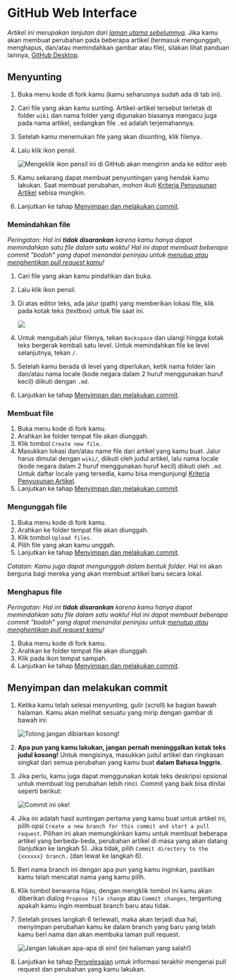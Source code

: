 # GitHub Web Interface

*Artikel ini merupakan lanjutan dari [laman utama sebelumnya](/wiki/owcg).* Jika kamu akan membuat perubahan pada beberapa artikel (termasuk mengunggah, menghapus, dan/atau memindahkan gambar atau file), silakan lihat panduan lainnya, [GitHub Desktop](/wiki/owcg/GitHub_Desktop).

## Menyunting

1. Buka menu kode di fork kamu (kamu seharusnya sudah ada di tab ini).

2. Cari file yang akan kamu sunting. Artikel-artikel tersebut terletak di folder `wiki` dan nama folder yang digunakan biasanya mengacu juga pada nama artikel, sedangkan file `.md` adalah terjemahannya.

3. Setelah kamu menemukan file yang akan disunting, klik filenya.

4. Lalu klik ikon pensil.

   ![](img/online-editing.jpg "Mengeklik ikon pensil ini di GitHub akan mengirim anda ke editor web")

5. Kamu sekarang dapat membuat penyuntingan yang hendak kamu lakukan. Saat membuat perubahan, mohon ikuti [Kriteria Penyusunan Artikel](/wiki/ASC) sebisa mungkin.

6. Lanjutkan ke tahap [Menyimpan dan melakukan commit](#menyimpan-dan-melakukan-commit).

### Memindahkan file

*Peringatan: Hal ini **tidak disarankan** karena kamu hanya dapat memindahkan satu file dalam satu waktu! Hal ini dapat membuat beberapa commit "bodoh" yang dapat menandai peninjau untuk [menutup atau menghentikan pull request kamu](/wiki/owcg/Common_Issues#seseorang-mengatakan-kepada-saya-untuk-meninggalkan-pesan-commit-yang-lebih-berarti!)!*

1. Cari file yang akan kamu pindahkan dan buka.

2. Lalu klik ikon pensil.

3. Di atas editor teks, ada jalur (path) yang memberikan lokasi file, klik pada kotak teks (textbox) untuk file saat ini.

   ![](img/online-move.jpg)

4. Untuk mengubah jalur filenya, tekan `Backspace` dan ulangi hingga kotak teks bergerak kembali satu level. Untuk memindahkan file ke level selanjutnya, tekan `/`.

5. Setelah kamu berada di level yang diperlukan, ketik nama folder lain dan/atau nama locale (kode negara dalam 2 huruf menggunakan huruf kecil) diikuti dengan `.md`.

6. Lanjutkan ke tahap [Menyimpan dan melakukan commit](#menyimpan-dan-melakukan-commit).

### Membuat file

1. Buka menu kode di fork kamu.
2. Arahkan ke folder tempat file akan diunggah.
3. Klik tombol `Create new file`.
4. Masukkan lokasi dan/atau name file dari artikel yang kamu buat. Jalur harus dimulai dengan `wiki/`, diikuti oleh judul artikel, lalu nama locale (kode negara dalam 2 huruf menggunakan huruf kecil) diikuti oleh `.md`. Untuk daftar locale yang tersedia, kamu bisa mengunjungi [Kriteria Penyusunan Artikel](/wiki/ASC#locales).
5. Lanjutkan ke tahap [Menyimpan dan melakukan commit](#menyimpan-dan-melakukan-commit).

### Mengunggah file

1. Buka menu kode di fork kamu.
2. Arahkan ke folder tempat file akan diunggah.
3. Klik tombol `Upload files`.
4. Pilih file yang akan kamu unggah.
5. Lanjutkan ke tahap [Menyimpan dan melakukan commit](#menyimpan-dan-melakukan-commit).

*Catatan: Kamu juga dapat mengunggah dalam bentuk folder.* Hal ini akan berguna bagi mereka yang akan membuat artikel baru secara lokal.

### Menghapus file

*Peringatan: Hal ini **tidak disarankan** karena kamu hanya dapat memindahkan satu file dalam satu waktu! Hal ini dapat membuat beberapa commit "bodoh" yang dapat menandai peninjau untuk [menutup atau menghentikan pull request kamu](/wiki/owcg/Common_Issues#seseorang-mengatakan-kepada-saya-untuk-meninggalkan-pesan-commit-yang-lebih-berarti!)!*

1. Buka menu kode di fork kamu.
2. Arahkan ke folder tempat file akan diunggah.
3. Klik pada ikon tempat sampah.
4. Lanjutkan ke tahap [Menyimpan dan melakukan commit](#menyimpan-dan-melakukan-commit).

## Menyimpan dan melakukan commit

1. Ketika kamu telah selesai menyunting, gulir (scroll) ke bagian bawah halaman. Kamu akan melihat sesuatu yang mirip dengan gambar di bawah ini:

   ![](img/online-commit-changes-empty.jpg "Tolong jangan dibiarkan kosong!")

2. **Apa pun yang kamu lakukan, jangan pernah meninggalkan kotak teks judul kosong!** Untuk mengisinya, masukkan judul artikel dan ringkasan singkat dari semua perubahan yang kamu buat **dalam Bahasa Inggris**.

3. Jika perlu, kamu juga dapat menggunakan kotak teks deskripsi opsional untuk membuat log perubahan lebih rinci. Commit yang baik bisa dinilai seperti berikut:

   ![](img/online-commit-changes-filled.jpg "Commit ini oke!")

4. Jika ini adalah hasil suntingan pertama yang kamu buat untuk artikel ini, pilih opsi `Create a new branch for this commit and start a pull request`. Pilihan ini akan memungkinkan kamu untuk membuat beberapa artikel yang berbeda-beda, perubahan artikel di masa yang akan datang (lanjutkan ke langkah 5). Jika tidak, pilih `Commit directory to the {xxxxxx} branch.` (dan lewat ke langkah 6).

5. Beri nama branch ini dengan apa pun yang kamu inginkan, pastikan kamu telah mencatat nama yang kamu pilih.

6. Klik tombol berwarna hijau, dengan mengklik tombol ini kamu akan diberikan dialog `Propose file change` atau `Commit changes`, tergantung apakah kamu ingin membuat branch baru atau tidak.

7. Setelah proses langkah 6 terlewati, maka akan terjadi dua hal, menyimpan perubahan kamu ke dalam branch yang baru yang telah kamu beri nama dan akan membuka laman pull request.

   ![](img/pull-request-pippi-osu--osu-wiki.jpg "Jangan lakukan apa-apa di sini! (ini halaman yang salah!)")

8. Lanjutkan ke tahap [Penyelesaian](/wiki/owcg#penyelesaian) untuk informasi terakhir mengenai pull request dan perubahan yang kamu lakukan.
